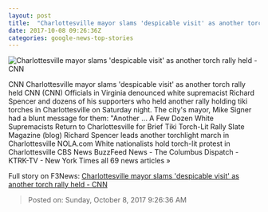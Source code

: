 ```yaml
---
layout: post
title:  "Charlottesville mayor slams 'despicable visit' as another torch rally held - CNN"
date: 2017-10-08 09:26:36Z
categories: google-news-top-stories
---
```


![Charlottesville mayor slams 'despicable visit' as another torch rally held - CNN](http://i2.cdn.cnn.com/cnnnext/dam/assets/170823131417-01-charlottesville-statue-robert-e-lee-super-tease.jpg)

CNN Charlottesville mayor slams 'despicable visit' as another torch rally held CNN (CNN) Officials in Virginia denounced white supremacist Richard Spencer and dozens of his supporters who held another rally holding tiki torches in Charlottesville on Saturday night. The city's mayor, Mike Signer had a blunt message for them: "Another ... A Few Dozen White Supremacists Return to Charlottesville for Brief Tiki Torch-Lit Rally Slate Magazine (blog) Richard Spencer leads another torchlight march in Charlottesville NOLA.com White nationalists hold torch-lit protest in Charlottesville CBS News BuzzFeed News - The Columbus Dispatch - KTRK-TV - New York Times all 69 news articles »


Full story on F3News: [Charlottesville mayor slams 'despicable visit' as another torch rally held - CNN](http://www.f3nws.com/n/XBrtkE)

> Posted on: Sunday, October 8, 2017 9:26:36 AM
